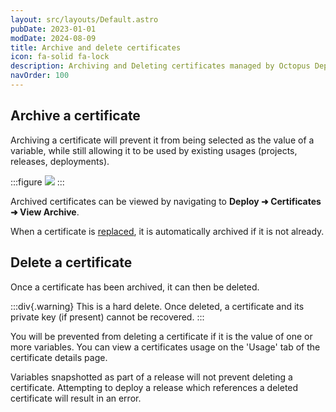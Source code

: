 ```yaml
---
layout: src/layouts/Default.astro
pubDate: 2023-01-01
modDate: 2024-08-09
title: Archive and delete certificates
icon: fa-solid fa-lock
description: Archiving and Deleting certificates managed by Octopus Deploy
navOrder: 100
---
```


## Archive a certificate

Archiving a certificate will prevent it from being selected as the value of a variable, while still allowing it to be used by existing usages (projects, releases, deployments).

:::figure
![](/docs/deployments/certificates/images/archive-certificate.png)
:::

Archived certificates can be viewed by navigating to **Deploy ➜ Certificates ➜ View Archive**.

When a certificate is [replaced](/docs/deployments/certificates/replace-certificate), it is automatically archived if it is not already.

## Delete a certificate

Once a certificate has been archived, it can then be deleted.  

:::div{.warning}
This is a hard delete. Once deleted, a certificate and its private key (if present) cannot be recovered.
:::

You will be prevented from deleting a certificate if it is the value of one or more variables. You can view a certificates usage on the 'Usage' tab of the certificate details page.

Variables snapshotted as part of a release will not prevent deleting a certificate. Attempting to deploy a release which references a deleted certificate will result in an error.
